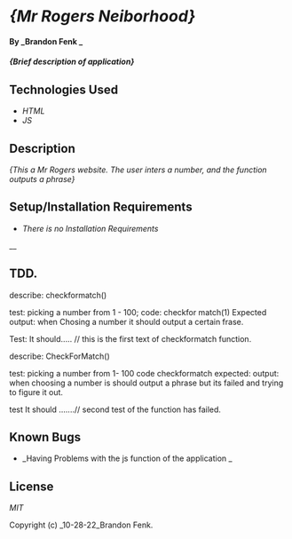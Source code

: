 # _{Mr Rogers Neiborhood}_

#### By _Brandon Fenk _

#### _{Brief description of application}_

## Technologies Used

* _HTML_
* _JS_


## Description

_{This a Mr Rogers website. The user inters a number, and the function outputs a phrase}_

## Setup/Installation Requirements

* _There is no Installation Requirements_


__

## TDD.

describe: checkformatch()

test: picking a number from 1 - 100;
code: checkfor match(1)
Expected output: when Chosing a number it should output a certain frase.

Test: It should..... // this is the first text of checkformatch function.

describe: CheckForMatch()

test: picking a number from 1- 100
code checkformatch
expected: output: when choosing a number is should output a phrase but its failed and trying to figure it out.


test It should .......// second test of the function has failed.


## Known Bugs

* _Having Problems with the js function of the application _


## License

_MIT_

Copyright (c) _10-28-22_Brandon Fenk.